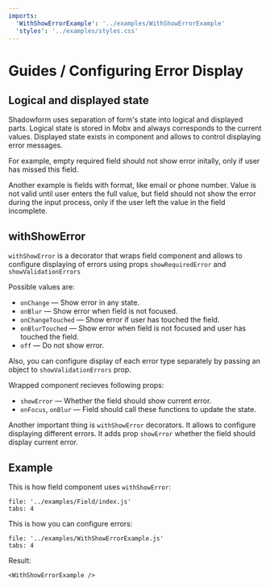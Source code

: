 ```yaml
---
imports:
  'WithShowErrorExample': '../examples/WithShowErrorExample'
  'styles': '../examples/styles.css'
---
```


# Guides / Configuring Error Display

## Logical and displayed state

Shadowform uses separation of form's state into logical and displayed parts.
Logical state is stored in Mobx and always corresponds to the current values.
Displayed state exists in component and allows to control displaying error messages.

For example, empty required field should not show error initally,
only if user has missed this field.

Another example is fields with format, like email or phone number.
Value is not valid until user enters the full value,
but field should not show the error during the input process,
only if the user left the value in the field incomplete.

## withShowError

`withShowError` is a decorator that wraps field component 
and allows to configure displaying of errors
using props `showRequiredError` and `showValidationErrors`

Possible values are:
- `onChange` &mdash; Show error in any state.
- `onBlur` &mdash; Show error when field is not focused.
- `onChangeTouched` &mdash; Show error if user has touched the field.
- `onBlurTouched` &mdash; Show error when field is not focused and user 
  has touched the field.
- `off` &mdash; Do not show error.

Also, you can configure display of each error type separately
by passing an object to `showValidationErrors` prop.

Wrapped component recieves following props:

- `showError` &mdash; Whether the field should show current error.
- `onFocus`, `onBlur` &mdash; Field should call these functions to update the state.

Another important thing is `withShowError` decorators.
It allows to configure displaying different errors.
It adds prop `showError` whether the field should display current error.

## Example

This is how field component uses `withShowError`:

```@source
file: '../examples/Field/index.js'
tabs: 4
```

This is how you can configure errors:

```@source
file: '../examples/WithShowErrorExample.js'
tabs: 4
```

Result:

```@render
<WithShowErrorExample />
```
